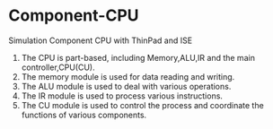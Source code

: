 # Component-CPU
Simulation Component CPU with ThinPad and ISE
1. The CPU is part-based, including Memory,ALU,IR and the main controller,CPU(CU).
2. The memory module is used for data reading and writing.
3. The ALU module is used to deal with various operations.
4. The IR module is used to process various instructions.
5. The CU module is used to control the process and coordinate the functions of various components.

